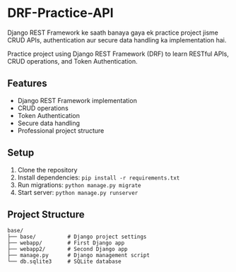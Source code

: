 # DRF-Practice-API

Django REST Framework ke saath banaya gaya ek practice project jisme CRUD APIs, authentication aur secure data handling ka implementation hai.

Practice project using Django REST Framework (DRF) to learn RESTful APIs, CRUD operations, and Token Authentication.

## Features

- Django REST Framework implementation
- CRUD operations
- Token Authentication
- Secure data handling
- Professional project structure

## Setup

1. Clone the repository
2. Install dependencies: `pip install -r requirements.txt`
3. Run migrations: `python manage.py migrate`
4. Start server: `python manage.py runserver`

## Project Structure

```
base/
├── base/          # Django project settings
├── webapp/        # First Django app
├── webapp2/       # Second Django app
├── manage.py      # Django management script
└── db.sqlite3     # SQLite database
```
